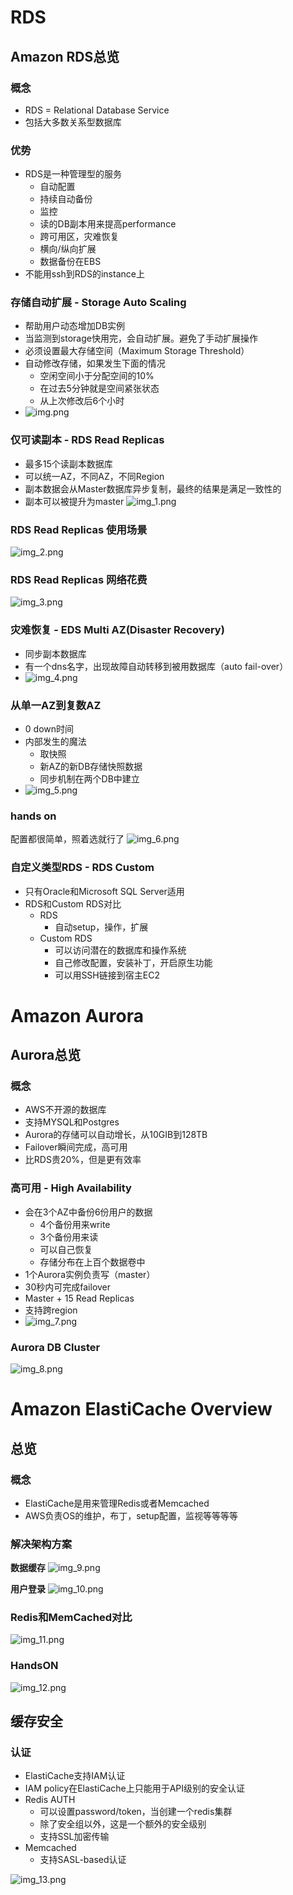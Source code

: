 # RDS
## Amazon RDS总览
### 概念
- RDS = Relational Database Service
- 包括大多数关系型数据库

### 优势
- RDS是一种管理型的服务
  - 自动配置
  - 持续自动备份
  - 监控
  - 读的DB副本用来提高performance
  - 跨可用区，灾难恢复
  - 横向/纵向扩展
  - 数据备份在EBS
- 不能用ssh到RDS的instance上

### 存储自动扩展 - Storage Auto Scaling
- 帮助用户动态增加DB实例
- 当监测到storage快用完，会自动扩展。避免了手动扩展操作
- 必须设置最大存储空间（Maximum Storage Threshold）
- 自动修改存储，如果发生下面的情况
  - 空闲空间小于分配空间的10%
  - 在过去5分钟就是空间紧张状态
  - 从上次修改后6个小时
- ![img.png](img.png)

### 仅可读副本 - RDS Read Replicas
- 最多15个读副本数据库
- 可以统一AZ，不同AZ，不同Region
- 副本数据会从Master数据库异步复制，最终的结果是满足一致性的
- 副本可以被提升为master
![img_1.png](img_1.png)

### RDS Read Replicas 使用场景
![img_2.png](img_2.png)

### RDS Read Replicas 网络花费
![img_3.png](img_3.png)

### 灾难恢复 - EDS Multi AZ(Disaster Recovery)
- 同步副本数据库
- 有一个dns名字，出现故障自动转移到被用数据库（auto fail-over）
- ![img_4.png](img_4.png)

### 从单一AZ到复数AZ
- 0 down时间
- 内部发生的魔法
  - 取快照
  - 新AZ的新DB存储快照数据
  - 同步机制在两个DB中建立
- ![img_5.png](img_5.png)

### hands on
配置都很简单，照着选就行了
![img_6.png](img_6.png)


### 自定义类型RDS - RDS Custom
- 只有Oracle和Microsoft SQL Server适用
- RDS和Custom RDS对比
  - RDS
    - 自动setup，操作，扩展
  - Custom RDS
    - 可以访问潜在的数据库和操作系统
    - 自己修改配置，安装补丁，开启原生功能
    - 可以用SSH链接到宿主EC2

# Amazon Aurora
## Aurora总览
### 概念
- AWS不开源的数据库
- 支持MYSQL和Postgres
- Aurora的存储可以自动增长，从10GIB到128TB
- Failover瞬间完成，高可用
- 比RDS贵20%，但是更有效率

### 高可用 - High Availability
- 会在3个AZ中备份6份用户的数据
  - 4个备份用来write
  - 3个备份用来读
  - 可以自己恢复
  - 存储分布在上百个数据卷中
- 1个Aurora实例负责写（master）
- 30秒内可完成failover
- Master + 15 Read Replicas
- 支持跨region
- ![img_7.png](img_7.png)

### Aurora DB Cluster
![img_8.png](img_8.png)

# Amazon ElastiCache Overview
## 总览
### 概念
- ElastiCache是用来管理Redis或者Memcached
- AWS负责OS的维护，布丁，setup配置，监视等等等等

### 解决架构方案
**数据缓存**
![img_9.png](img_9.png)

**用户登录**
![img_10.png](img_10.png)

### Redis和MemCached对比
![img_11.png](img_11.png)

### HandsON
![img_12.png](img_12.png)

## 缓存安全
### 认证
- ElastiCache支持IAM认证
- IAM policy在ElastiCache上只能用于API级别的安全认证
- Redis AUTH
  - 可以设置password/token，当创建一个redis集群
  - 除了安全组以外，这是一个额外的安全级别
  - 支持SSL加密传输
- Memcached
  - 支持SASL-based认证

![img_13.png](img_13.png)



